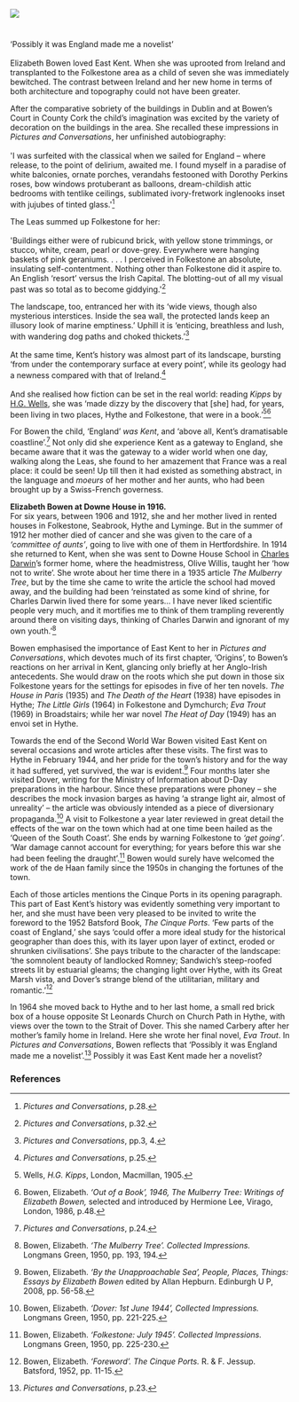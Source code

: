 <a href="https://www.kent-maps.online"><img src="https://kent-map.github.io/mdpress/juncture/ve-button.png"></a>
<param ve-config title="Elizabeth Bowen (1899-1973)" author="Diana Hirst" layout="vtl" 
banner="https://upload.wikimedia.org/wikipedia/commons/f/f7/Down_House_RC.jpg" description="In this visual essay, Diana Hirst considers the East Kent life of novelist, Elizabeth Bowen and the influence of that landscape on her work.">

<!-- Historical map layers -->
<param ve-map-layer active allmaps allmaps-id="542e2ed0e875aeb4" title="OS East Kent 1945">

#
                                              
‘Possibly it was England made me a novelist’
<br><br>
Elizabeth Bowen loved East Kent. When she was uprooted from Ireland and transplanted to the Folkestone area as a child of seven she was immediately bewitched. The contrast between Ireland and her new home in terms of both architecture and topography could not have been greater. 
<param ve-image url="https://raw.githubusercontent.com/kent-map/images/main/20c/The_Kent_coast_(IA_kentcoast00lewirich).jpg" label="Lewis, Arthur D, The Kent Coast" attribution="Lewis, Arthur D, Public domain, via Wikimedia Commons">
<param ve-entity eid="Q375314" aliases="Folkestone">
<param ve-map center="Q375314" zoom="13">

After the comparative sobriety of the buildings in Dublin and at Bowen’s Court in County Cork the child’s imagination was excited by the variety of decoration on the buildings in the area. She recalled these impressions in _Pictures and Conversations_, her unfinished autobiography:   
<br>
'I was surfeited with the classical when we sailed for England – where release, to the point of delirium, awaited me. I found myself in a paradise of white balconies, ornate porches, verandahs festooned with Dorothy Perkins roses, bow windows protuberant as balloons, dream-childish attic bedrooms with tentlike ceilings, sublimated ivory-fretwork inglenooks inset with jujubes of tinted glass.'[^ref1]
<param ve-image url="https://upload.wikimedia.org/wikipedia/commons/a/aa/Rosa_%27Dorothy_Perkins%27_01.jpg" label="Rosa 'Dorothy Perkins' (Jackson & Perkins, 1901)" attribution="Wilrooij, CC BY-SA 4.0, via Wikimedia Commons">

The Leas summed up Folkestone for her:      
<br>
'Buildings either were of rubicund brick, with yellow stone trimmings, or stucco, white, cream, pearl or dove-grey. Everywhere were hanging baskets of pink geraniums. . . . I perceived in Folkestone an absolute, insulating self-contentment. Nothing other than Folkestone did it aspire to. An English ‘resort’ versus the Irish Capital. The blotting-out of all my visual past was so total as to become giddying.'[^ref2]   
<param ve-image url="https://stor.artstor.org/stor/217498b0-8935-4fb8-b565-6eb02161a180" label="Folkestone" attribution="Diana Hirst">
<param ve-entity eid="Q375314" aliases="Folkestone">
<param ve-entity eid="Q26314321" aliases="The Leas">
<param ve-map center="Q375314" zoom="13.5">

The landscape, too, entranced her with its ‘wide views, though also mysterious interstices.  Inside the sea wall, the protected lands keep an illusory look of marine emptiness.’ Uphill it is ‘enticing, breathless and lush, with wandering dog paths and choked thickets.’[^ref3]  
<br>
At the same time, Kent’s history was almost part of its landscape, bursting ‘from under the contemporary surface at every point’, while its geology had a newness compared with that of Ireland.[^ref4]   
<br>
And she realised how fiction can be set in the real world: reading _Kipps_ by [H.G. Wells](/20c/20c-wellshg-biography), she was ‘made dizzy by the discovery that [she] had, for years, been living in two places, Hythe and Folkestone, that were in a book.’[^ref5][^ref6]  
<param ve-image url="https://upload.wikimedia.org/wikipedia/commons/7/7f/H_G_Wells_pre_1922.jpg" label="H. G. Wells" attribution="H. G. Wells, Public domain, via Wikimedia Commons">
<param ve-entity eid="Q967166" aliases="Hythe">
<param ve-entity eid="Q375314" aliases="Folkestone">
<param ve-map center="Q1000312" zoom="13">
<param ve-map center="Q967166" zoom="14">
<param ve-map center="Q375314" zoom="14">

For Bowen the child, ‘England’ _was Kent_, and ‘above all, Kent’s dramatisable coastline’.[^ref7]  Not only did she experience Kent as a gateway to England, she became aware that it was the gateway to a wider world when one day, walking along the Leas, she found to her amazement that France was a real place: it could be seen! Up till then it had existed as something abstract, in the language and _moeurs_ of her mother and her aunts, who had been brought up by a Swiss-French governess. 
<param ve-image url="https://upload.wikimedia.org/wikipedia/commons/f/f3/The_Lees_-i.e.%2C_Leas-%2C_Folkestone%2C_England-LCCN2002696746.jpg" label="The Leas, Folkestone" attribution="Photochrom Print Collection, Public domain, via Wikimedia Commons">
 
**Elizabeth Bowen at Downe House in 1916.**   
For six years, between 1906 and 1912, she and her mother lived in rented houses in Folkestone, Seabrook, Hythe and Lyminge. But in the summer of 1912 her mother died of cancer and she was given to the care of a _‘committee of aunts’_, going to live with one of them in Hertfordshire. In 1914 she returned to Kent, when she was sent to Downe House School in [Charles Darwin](/19c/19c-darwin-biography)’s former home, where the headmistress, Olive Willis, taught her ‘how not to write’. She wrote about her time there in a 1935 article _The Mulberry Tree_, but by the time she came to write the article the school had moved away, and the building had been ‘reinstated as some kind of shrine, for Charles Darwin lived there for some years... I have never liked scientific people very much, and it mortifies me to think of them trampling reverently around there on visiting days, thinking of Charles Darwin and ignorant of my own youth.’[^ref8] 
<param ve-image url="https://raw.githubusercontent.com/kent-map/images/main/19c/Down_House_banner.jpg">
<param ve-image url="https://upload.wikimedia.org/wikipedia/commons/f/f7/Down_House_RC.jpg" label="Down House" attribution="Duncharris at the English language Wikipedia, CC BY-SA 3.0, via Wikimedia Commons">
<param ve-entity eid="Q375314" aliases="Folkestone">
<param ve-entity eid="Q967166" aliases="Hythe">
<param ve-entity eid="Q7440217" aliases="Seabrook">
<param ve-entity eid="Q1870143" aliases="Lyminge">
<!-- Base map centred on Etchinghill -->
<param ve-map center="Q9255618" zoom="11">

Bowen emphasised the importance of East Kent to her in _Pictures and Conversations_, which devotes much of its first chapter, ‘Origins’, to Bowen’s reactions on her arrival in Kent, glancing only briefly at her Anglo-Irish antecedents. She would draw on the roots which she put down in those six Folkestone years for the settings for episodes in five of her ten novels. _The House in Paris_ (1935) and _The Death of the Heart_ (1938) have episodes in Hythe; _The Little Girls_ (1964) in Folkestone and Dymchurch; _Eva Trout_ (1969) in Broadstairs; while her war novel _The Heat of Day_ (1949) has an envoi set in Hythe. 
<param ve-image url="https://raw.githubusercontent.com/kent-map/images/main/20c/Bleak_House_Broadstairs_MJC.jpg" label="Bleak House, Broadstairs" attribution="Photographed by Martin Crowther">
<param ve-entity eid="Q375314" aliases="Folkestone">
<param ve-entity eid="Q2796278" aliases="Dymchurch">
<param ve-entity eid="Q922739" aliases="Broadstairs">
<param ve-entity eid="Q967166" aliases="Hythe">
<param ve-map center="Q967166" zoom="11">
<param ve-map center="Q375314" zoom="14">
<param ve-map center="Q967166" zoom="14">
<param ve-map center="Q2796278" zoom="14">
<param ve-map center="Q922739" zoom="14">

Towards the end of the Second World War Bowen visited East Kent on several occasions and wrote articles after these visits. The first was to Hythe in February 1944, and her pride for the town’s history and for the way it had suffered, yet survived, the war is evident.[^ref9]  Four months later she visited Dover, writing for the Ministry of Information about D-Day preparations in the harbour. Since these preparations were phoney – she describes the mock invasion barges as having ‘a strange light air, almost of unreality’ – the article was obviously intended as a piece of diversionary propaganda.[^ref10]  A visit to Folkestone a year later reviewed in great detail the effects of the war on the town which had at one time been hailed as the ‘Queen of the South Coast’. She ends by warning Folkestone to _‘get going’_. ‘War damage cannot account for everything; for years before this war she had been feeling the draught’.[^ref11]  Bowen would surely have welcomed the work of the de Haan family since the 1950s in changing the fortunes of the town.
<param ve-entity eid="Q967166" aliases="Hythe">
<param ve-entity eid="Q179224" aliaases="Dover"> 
<param ve-map center="Q967166" zoom="13">

Each of those articles mentions the Cinque Ports in its opening paragraph. This part of East Kent’s history was evidently something very important to her, and she must have been very pleased to be invited to write the foreword to the 1952 Batsford Book, _The Cinque Ports_. ‘Few parts of the coast of England,’ she says ‘could offer a more ideal study for the historical geographer than does this, with its layer upon layer of extinct, eroded or shrunken civilisations’.  She pays tribute to the character of the landscape: ‘the somnolent beauty of landlocked Romney; Sandwich’s steep-roofed streets lit by estuarial gleams; the changing light over Hythe, with its Great Marsh vista, and Dover’s strange blend of the utilitarian, military and romantic.’[^ref12] 
<param ve-image url="https://upload.wikimedia.org/wikipedia/commons/6/61/High_tide_on_the_River_Stour%2C_near_Gazen_Salts%2C_Sandwich_-_geograph.org.uk_-_736584.jpg" label="High tide on the River Stour, near Gazen Salts, Sandwich" attribution="Nick Smith / High tide on the River Stour, near Gazen Salts, Sandwich via Wikimedia Commons">
<param ve-image url="https://upload.wikimedia.org/wikipedia/commons/8/8a/Romney_Marsh_from_Lympne.JPG" label="Romney Marsh from Lympne" attribution="Poliphilo, CC0, via Wikimedia Commons">
<param ve-entity eid="Q748895" aliases="Cinque Ports">
<param ve-entity eid="Q26163" aliaases="Sandwich">
<param ve-entity eid="Q967166" aliases="Hythe">
<param ve-entity eid="Q1506093" aliaases="Great Marsh"> 
<param ve-entity eid="Q179224" aliaases="Dover"> 
<param ve-map center="Q179224" zoom="11">

In 1964 she moved back to Hythe and to her last home, a small red brick box of a house opposite St Leonards Church on Church Path in Hythe, with views over the town to the Strait of Dover. This she named Carbery after her mother’s family home in Ireland. Here she wrote her final novel, _Eva Trout_. 
In _Pictures and Conversations_, Bowen reflects that ‘Possibly it was England made me a novelist’.[^ref13]  Possibly it was East Kent made her a novelist?
<param ve-image url="https://upload.wikimedia.org/wikipedia/commons/2/27/St_Leonard%27s_church%2C_Hythe.jpg" label="St Leonard's Church, Hythe" attribution="DeFacto, CC BY-SA 4.0, via Wikimedia Commons">
<param ve-entity eid="Q967166" aliases="Hythe">
<param ve-map center="Q967166" zoom="13">

### References

[^ref1]: _Pictures and Conversations_, p.28.      
[^ref2]: _Pictures and Conversations_, p.32.   
[^ref3]: _Pictures and Conversations_, pp.3, 4.   
[^ref4]: _Pictures and Conversations_, p.25.   
[^ref5]: Wells, _H.G. Kipps_, London, Macmillan, 1905.   
[^ref6]: Bowen, Elizabeth. _‘Out of a Book’, 1946, The Mulberry Tree: Writings of Elizabeth Bowen,_ selected and introduced by Hermione Lee, Virago, London, 1986, p.48.   
[^ref7]: _Pictures and Conversations_, p.24.   
[^ref8]: Bowen, Elizabeth. _‘The Mulberry Tree’. Collected Impressions._ Longmans Green, 1950, pp. 193, 194.   
[^ref9]: Bowen, Elizabeth. _‘By the Unapproachable Sea’, People, Places, Things: Essays by Elizabeth Bowen_ edited by Allan Hepburn. Edinburgh U P, 2008, pp. 56-58.   
[^ref10]: Bowen, Elizabeth. _‘Dover: 1st June 1944’, Collected Impressions._ Longmans Green, 1950, pp. 221-225.   
[^ref11]: Bowen, Elizabeth. _‘Folkestone: July 1945’. Collected Impressions._ Longmans Green, 1950, pp. 225-230.   
[^ref12]: Bowen, Elizabeth. _‘Foreword’. The Cinque Ports._ R. & F. Jessup. Batsford, 1952, pp. 11-15.   
[^ref13]: _Pictures and Conversations_, p.23.   
